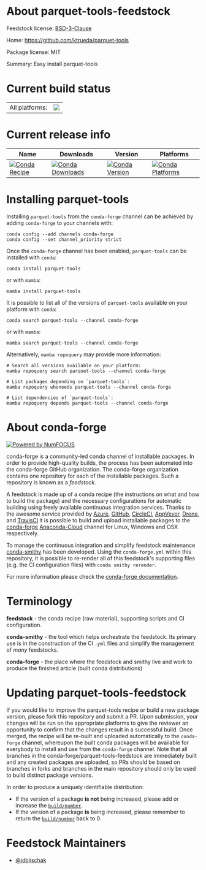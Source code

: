 About parquet-tools-feedstock
=============================

Feedstock license: [BSD-3-Clause](https://github.com/conda-forge/parquet-tools-feedstock/blob/main/LICENSE.txt)

Home: https://github.com/ktrueda/parquet-tools

Package license: MIT

Summary: Easy install parquet-tools

Current build status
====================


<table><tr><td>All platforms:</td>
    <td>
      <a href="https://dev.azure.com/conda-forge/feedstock-builds/_build/latest?definitionId=13668&branchName=main">
        <img src="https://dev.azure.com/conda-forge/feedstock-builds/_apis/build/status/parquet-tools-feedstock?branchName=main">
      </a>
    </td>
  </tr>
</table>

Current release info
====================

| Name | Downloads | Version | Platforms |
| --- | --- | --- | --- |
| [![Conda Recipe](https://img.shields.io/badge/recipe-parquet--tools-green.svg)](https://anaconda.org/conda-forge/parquet-tools) | [![Conda Downloads](https://img.shields.io/conda/dn/conda-forge/parquet-tools.svg)](https://anaconda.org/conda-forge/parquet-tools) | [![Conda Version](https://img.shields.io/conda/vn/conda-forge/parquet-tools.svg)](https://anaconda.org/conda-forge/parquet-tools) | [![Conda Platforms](https://img.shields.io/conda/pn/conda-forge/parquet-tools.svg)](https://anaconda.org/conda-forge/parquet-tools) |

Installing parquet-tools
========================

Installing `parquet-tools` from the `conda-forge` channel can be achieved by adding `conda-forge` to your channels with:

```
conda config --add channels conda-forge
conda config --set channel_priority strict
```

Once the `conda-forge` channel has been enabled, `parquet-tools` can be installed with `conda`:

```
conda install parquet-tools
```

or with `mamba`:

```
mamba install parquet-tools
```

It is possible to list all of the versions of `parquet-tools` available on your platform with `conda`:

```
conda search parquet-tools --channel conda-forge
```

or with `mamba`:

```
mamba search parquet-tools --channel conda-forge
```

Alternatively, `mamba repoquery` may provide more information:

```
# Search all versions available on your platform:
mamba repoquery search parquet-tools --channel conda-forge

# List packages depending on `parquet-tools`:
mamba repoquery whoneeds parquet-tools --channel conda-forge

# List dependencies of `parquet-tools`:
mamba repoquery depends parquet-tools --channel conda-forge
```


About conda-forge
=================

[![Powered by
NumFOCUS](https://img.shields.io/badge/powered%20by-NumFOCUS-orange.svg?style=flat&colorA=E1523D&colorB=007D8A)](https://numfocus.org)

conda-forge is a community-led conda channel of installable packages.
In order to provide high-quality builds, the process has been automated into the
conda-forge GitHub organization. The conda-forge organization contains one repository
for each of the installable packages. Such a repository is known as a *feedstock*.

A feedstock is made up of a conda recipe (the instructions on what and how to build
the package) and the necessary configurations for automatic building using freely
available continuous integration services. Thanks to the awesome service provided by
[Azure](https://azure.microsoft.com/en-us/services/devops/), [GitHub](https://github.com/),
[CircleCI](https://circleci.com/), [AppVeyor](https://www.appveyor.com/),
[Drone](https://cloud.drone.io/welcome), and [TravisCI](https://travis-ci.com/)
it is possible to build and upload installable packages to the
[conda-forge](https://anaconda.org/conda-forge) [Anaconda-Cloud](https://anaconda.org/)
channel for Linux, Windows and OSX respectively.

To manage the continuous integration and simplify feedstock maintenance
[conda-smithy](https://github.com/conda-forge/conda-smithy) has been developed.
Using the ``conda-forge.yml`` within this repository, it is possible to re-render all of
this feedstock's supporting files (e.g. the CI configuration files) with ``conda smithy rerender``.

For more information please check the [conda-forge documentation](https://conda-forge.org/docs/).

Terminology
===========

**feedstock** - the conda recipe (raw material), supporting scripts and CI configuration.

**conda-smithy** - the tool which helps orchestrate the feedstock.
                   Its primary use is in the construction of the CI ``.yml`` files
                   and simplify the management of *many* feedstocks.

**conda-forge** - the place where the feedstock and smithy live and work to
                  produce the finished article (built conda distributions)


Updating parquet-tools-feedstock
================================

If you would like to improve the parquet-tools recipe or build a new
package version, please fork this repository and submit a PR. Upon submission,
your changes will be run on the appropriate platforms to give the reviewer an
opportunity to confirm that the changes result in a successful build. Once
merged, the recipe will be re-built and uploaded automatically to the
`conda-forge` channel, whereupon the built conda packages will be available for
everybody to install and use from the `conda-forge` channel.
Note that all branches in the conda-forge/parquet-tools-feedstock are
immediately built and any created packages are uploaded, so PRs should be based
on branches in forks and branches in the main repository should only be used to
build distinct package versions.

In order to produce a uniquely identifiable distribution:
 * If the version of a package **is not** being increased, please add or increase
   the [``build/number``](https://docs.conda.io/projects/conda-build/en/latest/resources/define-metadata.html#build-number-and-string).
 * If the version of a package **is** being increased, please remember to return
   the [``build/number``](https://docs.conda.io/projects/conda-build/en/latest/resources/define-metadata.html#build-number-and-string)
   back to 0.

Feedstock Maintainers
=====================

* [@jdblischak](https://github.com/jdblischak/)


